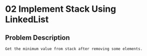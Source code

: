 # 02 Implement Stack Using LinkedList

## Problem Description

```markdown
Get the minimum value from stack after removing some elements.
```
